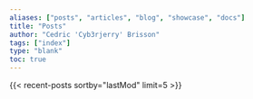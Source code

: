```yaml
---
aliases: ["posts", "articles", "blog", "showcase", "docs"]
title: "Posts"
author: "Cedric 'Cyb3rjerry' Brisson"
tags: ["index"]
type: "blank"
toc: true
---
```


{{< recent-posts sortby="lastMod" limit=5 >}}


